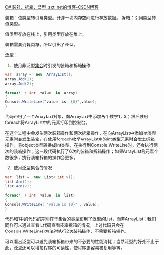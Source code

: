 [C# 装箱、拆箱、泛型_zxt_net的博客-CSDN博客](https://blog.csdn.net/zhengxiaotaozz/article/details/77040365)

装箱：值类型转引用类型。开辟一块内存空间进行存放数据。
拆箱：引用类型转值类型。

值类型存放在栈上，引用类型存放在堆上。

装箱需要消耗内存，所以引出了泛型。

泛型：

1.  使用非泛型[集合](https://so.csdn.net/so/search?q=%E9%9B%86%E5%90%88&spm=1001.2101.3001.7020)时引发的装箱和拆箱操作
```C#
var  array =  new  ArrayList();
array.Add(1);
array.Add(2);
 
foreach  ( int  value  in  array)
{
Console.WriteLine(“value  is  {0}”,value);
}

```
代码声明了一个ArrayList对象，向ArrayList中添加两个数字1，2；然后使用foreach将ArrayList中的元素打印到控制台。

在这个过程中会发生两次装箱操作和两次拆箱操作，在向ArrayList中添加int类型元素时会发生装箱，在使用foreach枚举ArrayList中的int类型元素时会发生拆箱操作，将object类型转换成int类型，在执行到Console.WriteLine时，还会执行两次的装箱操作；这一段代码执行了6次的装箱和拆箱操作；如果ArrayList的元素个数很多，执行装箱拆箱的操作会更多。

2.  使用泛型集合的情况
```C#
var  list =  new  List< int >();
list.Add(1);
list.Add(2);
 
foreach  ( int  value  in  list)
{
Console.WriteLine( "value is {0}" , value);
}

```
代码和1中的代码的差别在于集合的类型使用了泛型的List，而非ArrayList；我们同样可以通过查看IL代码查看装箱拆箱的情况，上述代码只会在Console.WriteLine()方法时执行2次装箱操作，不需要拆箱操作。

可以看出泛型可以避免装箱拆箱带来的不必要的性能消耗；当然泛型的好处不止于此，泛型还可以增加程序的可读性，使程序更容易被复用等等。